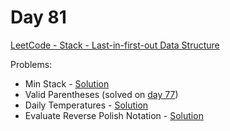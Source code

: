 # Day 81

[LeetCode - Stack - Last-in-first-out Data Structure](https://leetcode.com/explore/learn/card/queue-stack/230/usage-stack)

Problems:

 - Min Stack - [Solution](../solutions/min-stack.js)
 - Valid Parentheses (solved on [day 77](day77.md))
 - Daily Temperatures - [Solution](../solutions/daily-temperatures.js)
 - Evaluate Reverse Polish Notation - [Solution](../solutions/eval-reverse-polish-notation.js)
